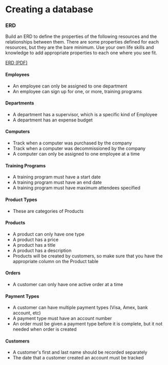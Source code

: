 # Creating a database

### ERD

Build an ERD to define the properties of the following resources and the relationships between them. There are some properties defined for each resources, but they are the bare minimum. Use your own life skills and knowledge to add appropriate properties to each one where you see fit.

[ERD (PDF)](22-bangazon-erd.pdf)

#### Employees
* An employee can only be assigned to one department
* An employee can sign up for one, or more, training programs

#### Departments
* A department has a supervisor, which is a specific kind of Employee
* A department has an expense budget

#### Computers
* Track when a computer was purchased by the company
* Track when a computer was decommissioned by the company
* A computer can only be assigned to one employee at a time

#### Training Programs
* A training program must have a start date
* A training program must have an end date
* A training program must have maximum attendees specified

#### Product Types
* These are categories of Products

#### Products
* A product can only have one type
* A product has a price
* A product has a title
* A product has a description
* Products will be created by customers, so make sure that you have the appropriate column on the Product table

#### Orders
* A customer can only have one active order at a time

#### Payment Types
* A customer can have multiple payment types (Visa, Amex, bank account, etc)
* A payment type must have an account number
* An order must be given a payment type before it is complete, but it not needed when order is created

#### Customers
* A customer's first and last name should be recorded separately
* The date that a customer created an account must be tracked
